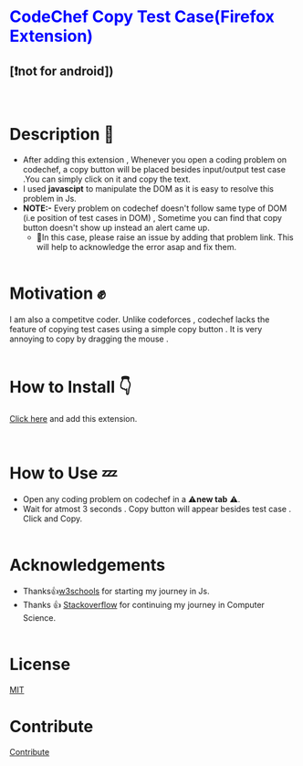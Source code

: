 <h1><span style = "color:blue">CodeChef Copy Test Case(Firefox Extension)</span></h1>

<h2 >[&#10071;not for android])</h2>

<br>

# Description :snail:

- After adding this extension , Whenever you open a coding problem on codechef, a copy button will be placed besides input/output test case .You can simply click on it and copy the text.
- I used **javascipt** to manipulate the DOM as it is easy to resolve this problem in Js.
- **NOTE:-** Every problem on codechef doesn't follow same type of DOM (i.e position of test cases in DOM) , Sometime you can find that copy button doesn't show up instead an alert came up.
  - :raising_hand:In this case, please raise an issue by adding that problem link. This will help to acknowledge the error asap and fix them.
    <br>
    <br>

# Motivation :fist:

I am also a competitve coder. Unlike codeforces , codechef lacks the feature of copying test cases using a simple copy button . It is very annoying to copy by dragging the mouse .
<br>
<br>

# How to Install :point_down:

[Click here]('https://addons.mozilla.org/en-US/firefox/addon/codechef-copy-tc/') and add this extension.

<br>

# How to Use :zzz:

- Open any coding problem on codechef in a :warning:**new tab** :warning:.
- Wait for atmost 3 seconds . Copy button will appear besides test case . Click and Copy.
  <br>
  <br>

# Acknowledgements

- Thanks:thumbsup:[w3schools](https://www.w3schools.com/js/) for starting my journey in Js.
- Thanks :thumbsup: [Stackoverflow](https://stackoverflow.com/) for continuing my journey in Computer Science.
  <br>
  <br>

# License

[MIT](https://github.com/Harry-kp/Codechef_Copy_TestCase/blob/main/LICENSE)

# Contribute

[Contribute](https://github.com/Harry-kp/Codechef_Copy_TestCase/blob/main/CONTRIBUTE.md)
